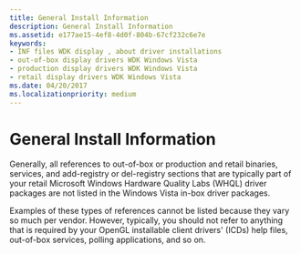 ```yaml
---
title: General Install Information
description: General Install Information
ms.assetid: e177ae15-4ef8-4d0f-804b-67cf232c6e7e
keywords:
- INF files WDK display , about driver installations
- out-of-box display drivers WDK Windows Vista
- production display drivers WDK Windows Vista
- retail display drivers WDK Windows Vista
ms.date: 04/20/2017
ms.localizationpriority: medium
---
```


# General Install Information


Generally, all references to out-of-box or production and retail binaries, services, and add-registry or del-registry sections that are typically part of your retail Microsoft Windows Hardware Quality Labs (WHQL) driver packages are not listed in the Windows Vista in-box driver packages.

Examples of these types of references cannot be listed because they vary so much per vendor. However, typically, you should not refer to anything that is required by your OpenGL installable client drivers' (ICDs) help files, out-of-box services, polling applications, and so on.

 

 





